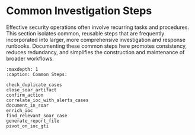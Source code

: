 # Common Investigation Steps

Effective security operations often involve recurring tasks and procedures. This section isolates common, reusable steps that are frequently incorporated into larger, more comprehensive investigation and response runbooks. Documenting these common steps here promotes consistency, reduces redundancy, and simplifies the construction and maintenance of broader workflows.

```{toctree}
:maxdepth: 1
:caption: Common Steps:

check_duplicate_cases
close_soar_artifact
confirm_action
correlate_ioc_with_alerts_cases
document_in_soar
enrich_ioc
find_relevant_soar_case
generate_report_file
pivot_on_ioc_gti
